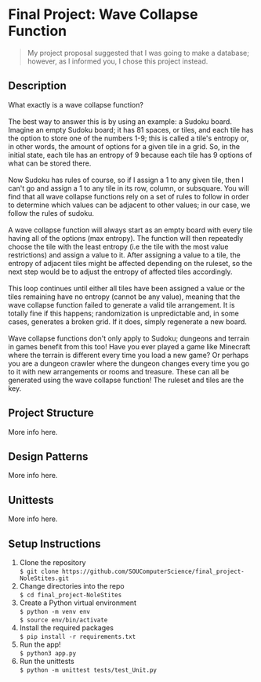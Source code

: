 # Final Project: Wave Collapse Function

> My project proposal suggested that I was going to make a database; however, as I informed you, I chose this project instead.

## Description
What exactly is a wave collapse function?<br>
<br>
The best way to answer this is by using an example: a Sudoku board. Imagine an empty Sudoku board; it has 81 spaces, or tiles, and each tile has the option to store one of the numbers 1-9; this is called a tile's entropy or, in other words, the amount of options for a given tile in a grid. So, in the initial state, each tile has an entropy of 9 because each tile has 9 options of what can be stored there.<br>
<br>
Now Sudoku has rules of course, so if I assign a 1 to any given tile, then I can't go and assign a 1 to any tile in its row, column, or subsquare. You will find that all wave collapse functions rely on a set of rules to follow in order to determine which values can be adjacent to other values; in our case, we follow the rules of sudoku.<br>
<br>
A wave collapse function will always start as an empty board with every tile having all of the options (max entropy). The function will then repeatedly choose the tile with the least entropy (i.e the tile with the most value restrictions) and assign a value to it. After assigning a value to a tile, the entropy of adjacent tiles might be affected depending on the ruleset, so the next step would be to adjust the entropy of affected tiles accordingly.<br>
<br>
This loop continues until either all tiles have been assigned a value or the tiles remaining have no entropy (cannot be any value), meaning that the wave collapse function failed to generate a valid tile arrangement. It is totally fine if this happens; randomization is unpredictable and, in some cases, generates a broken grid. If it does, simply regenerate a new board.<br>
<br>
Wave collapse functions don't only apply to Sudoku; dungeons and terrain in games benefit from this too! Have you ever played a game like Minecraft where the terrain is different every time you load a new game? Or perhaps you are a dungeon crawler where the dungeon changes every time you go to it with new arrangements or rooms and treasure. These can all be generated using the wave collapse function! The ruleset and tiles are the key.

## Project Structure
More info here.

## Design Patterns
More info here.

## Unittests
More info here.

## Setup Instructions
1. Clone the repository   
`$ git clone https://github.com/SOUComputerScience/final_project-NoleStites.git`
2. Change directories into the repo    
`$ cd final_project-NoleStites` 
3. Create a Python virtual environment    
`$ python -m venv env`   
`$ source env/bin/activate`     
4. Install the required packages     
`$ pip install -r requirements.txt` 
5. Run the app!    
`$ python3 app.py`   
6. Run the unittests    
`$ python -m unittest tests/test_Unit.py`   

